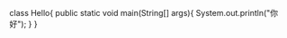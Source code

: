 class Hello{
    public static void main(String[] args){
        System.out.println("你好");
    }
}

